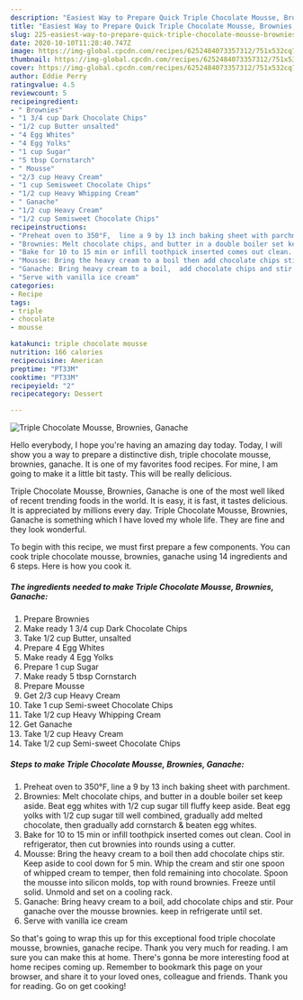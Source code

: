 ```yaml
---
description: "Easiest Way to Prepare Quick Triple Chocolate Mousse, Brownies, Ganache"
title: "Easiest Way to Prepare Quick Triple Chocolate Mousse, Brownies, Ganache"
slug: 225-easiest-way-to-prepare-quick-triple-chocolate-mousse-brownies-ganache
date: 2020-10-10T11:28:40.747Z
image: https://img-global.cpcdn.com/recipes/6252484073357312/751x532cq70/triple-chocolate-mousse-brownies-ganache-recipe-main-photo.jpg
thumbnail: https://img-global.cpcdn.com/recipes/6252484073357312/751x532cq70/triple-chocolate-mousse-brownies-ganache-recipe-main-photo.jpg
cover: https://img-global.cpcdn.com/recipes/6252484073357312/751x532cq70/triple-chocolate-mousse-brownies-ganache-recipe-main-photo.jpg
author: Eddie Perry
ratingvalue: 4.5
reviewcount: 5
recipeingredient:
- " Brownies"
- "1 3/4 cup Dark Chocolate Chips"
- "1/2 cup Butter unsalted"
- "4 Egg Whites"
- "4 Egg Yolks"
- "1 cup Sugar"
- "5 tbsp Cornstarch"
- " Mousse"
- "2/3 cup Heavy Cream"
- "1 cup Semisweet Chocolate Chips"
- "1/2 cup Heavy Whipping Cream"
- " Ganache"
- "1/2 cup Heavy Cream"
- "1/2 cup Semisweet Chocolate Chips"
recipeinstructions:
- "Preheat oven to 350°F,  line a 9 by 13 inch baking sheet with parchment."
- "Brownies: Melt chocolate chips, and butter in a double boiler set keep aside. Beat egg whites with 1/2 cup sugar till fluffy keep aside. Beat egg yolks with 1/2 cup sugar till well combined, gradually add melted chocolate, then gradually add cornstarch &amp; beaten egg whites."
- "Bake for 10 to 15 min or infill toothpick inserted comes out clean. Cool in refrigerator, then cut brownies into rounds using a cutter."
- "Mousse: Bring the heavy cream to a boil then add chocolate chips stir. Keep aside to cool down for 5 min. Whip the cream and stir one spoon of whipped cream to temper, then fold remaining into chocolate. Spoon the mousse into silicon molds, top with round brownies. Freeze until solid. Unmold and set on a cooling rack."
- "Ganache: Bring heavy cream to a boil,  add chocolate chips and stir. Pour ganache over the mousse brownies. keep in refrigerate until set."
- "Serve with vanilla ice cream"
categories:
- Recipe
tags:
- triple
- chocolate
- mousse

katakunci: triple chocolate mousse 
nutrition: 166 calories
recipecuisine: American
preptime: "PT33M"
cooktime: "PT33M"
recipeyield: "2"
recipecategory: Dessert

---
```



![Triple Chocolate Mousse, Brownies, Ganache](https://img-global.cpcdn.com/recipes/6252484073357312/751x532cq70/triple-chocolate-mousse-brownies-ganache-recipe-main-photo.jpg)

Hello everybody, I hope you're having an amazing day today. Today, I will show you a way to prepare a distinctive dish, triple chocolate mousse, brownies, ganache. It is one of my favorites food recipes. For mine, I am going to make it a little bit tasty. This will be really delicious.

Triple Chocolate Mousse, Brownies, Ganache is one of the most well liked of recent trending foods in the world. It is easy, it is fast, it tastes delicious. It is appreciated by millions every day. Triple Chocolate Mousse, Brownies, Ganache is something which I have loved my whole life. They are fine and they look wonderful.




To begin with this recipe, we must first prepare a few components. You can cook triple chocolate mousse, brownies, ganache using 14 ingredients and 6 steps. Here is how you cook it.

<!--inarticleads1-->

##### The ingredients needed to make Triple Chocolate Mousse, Brownies, Ganache:

1. Prepare  Brownies
1. Make ready 1 3/4 cup Dark Chocolate Chips
1. Take 1/2 cup Butter, unsalted
1. Prepare 4 Egg Whites
1. Make ready 4 Egg Yolks
1. Prepare 1 cup Sugar
1. Make ready 5 tbsp Cornstarch
1. Prepare  Mousse
1. Get 2/3 cup Heavy Cream
1. Take 1 cup Semi-sweet Chocolate Chips
1. Take 1/2 cup Heavy Whipping Cream
1. Get  Ganache
1. Take 1/2 cup Heavy Cream
1. Take 1/2 cup Semi-sweet Chocolate Chips




<!--inarticleads2-->

##### Steps to make Triple Chocolate Mousse, Brownies, Ganache:

1. Preheat oven to 350°F,  line a 9 by 13 inch baking sheet with parchment.
1. Brownies: Melt chocolate chips, and butter in a double boiler set keep aside. Beat egg whites with 1/2 cup sugar till fluffy keep aside. Beat egg yolks with 1/2 cup sugar till well combined, gradually add melted chocolate, then gradually add cornstarch &amp; beaten egg whites.
1. Bake for 10 to 15 min or infill toothpick inserted comes out clean. Cool in refrigerator, then cut brownies into rounds using a cutter.
1. Mousse: Bring the heavy cream to a boil then add chocolate chips stir. Keep aside to cool down for 5 min. Whip the cream and stir one spoon of whipped cream to temper, then fold remaining into chocolate. Spoon the mousse into silicon molds, top with round brownies. Freeze until solid. Unmold and set on a cooling rack.
1. Ganache: Bring heavy cream to a boil,  add chocolate chips and stir. Pour ganache over the mousse brownies. keep in refrigerate until set.
1. Serve with vanilla ice cream




So that's going to wrap this up for this exceptional food triple chocolate mousse, brownies, ganache recipe. Thank you very much for reading. I am sure you can make this at home. There's gonna be more interesting food at home recipes coming up. Remember to bookmark this page on your browser, and share it to your loved ones, colleague and friends. Thank you for reading. Go on get cooking!
